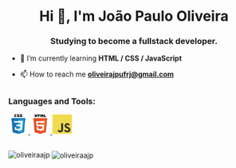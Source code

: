 <h1 align="center">Hi 👋, I'm João Paulo Oliveira</h1>
<h3 align="center">Studying to become a fullstack developer.</h3>

- 🌱 I’m currently learning **HTML / CSS / JavaScript**

- 📫 How to reach me **oliveirajpufrj@gmail.com**


##
<h3 align="left">Languages and Tools:</h3>
<p align="left"> <a href="https://www.w3schools.com/css/" target="_blank" rel="noreferrer"> <img src="https://raw.githubusercontent.com/devicons/devicon/master/icons/css3/css3-original-wordmark.svg" alt="css3" width="40" height="40"/> </a> <a href="https://www.w3.org/html/" target="_blank" rel="noreferrer"> <img src="https://raw.githubusercontent.com/devicons/devicon/master/icons/html5/html5-original-wordmark.svg" alt="html5" width="40" height="40"/> </a> <a href="https://developer.mozilla.org/en-US/docs/Web/JavaScript" target="_blank" rel="noreferrer"> <img src="https://raw.githubusercontent.com/devicons/devicon/master/icons/javascript/javascript-original.svg" alt="javascript" width="40" height="40"/> </a> </p>

##
<p><img height ="150" align="left" src="https://github-readme-stats.vercel.app/api/top-langs?username=oliveiraajp&theme=tokyonight&show_icons=true&locale=en&layout=compact" alt="oliveiraajp" /></p>

<p>&nbsp;<img height ="150" align="center" src="https://github-readme-stats.vercel.app/api?username=oliveiraajp&theme=tokyonight&show_icons=true&locale=en" alt="oliveiraajp" /></p>
